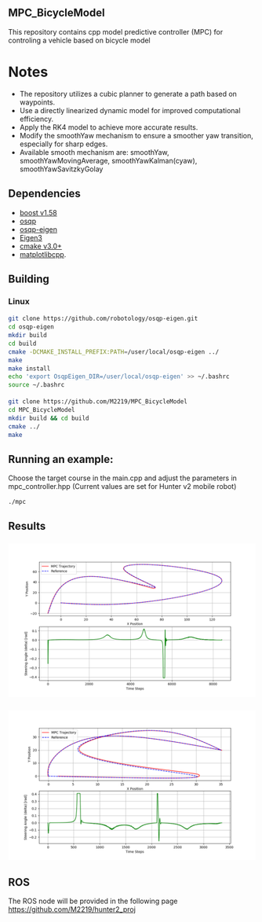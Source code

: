 ## MPC_BicycleModel
This repository contains cpp model predictive controller (MPC) for controling a vehicle based on bicycle model

# Notes

-    The repository utilizes a cubic planner to generate a path based on waypoints.
-    Use a directly linearized dynamic model for improved computational efficiency.
-    Apply the RK4 model to achieve more accurate results.
-    Modify the smoothYaw mechanism to ensure a smoother yaw transition, especially for sharp edges.
-    Available smooth mechanism are: smoothYaw, smoothYawMovingAverage, smoothYawKalman(cyaw), smoothYawSavitzkyGolay

## Dependencies
- [boost v1.58](https://www.boost.org/users/history/version_1_58_0.html)
- [osqp](http://osqp.readthedocs.io/en/latest/index.html)
- [osqp-eigen](https://github.com/robotology/osqp-eigen)
- [Eigen3](http://eigen.tuxfamily.org/index.php?title=Main_Page)
- [cmake v3.0+](https://cmake.org/)
- [matplotlibcpp](https://github.com/lava/matplotlib-cpp.git).


## Building
### Linux
```sh
git clone https://github.com/robotology/osqp-eigen.git
cd osqp-eigen
mkdir build
cd build
cmake -DCMAKE_INSTALL_PREFIX:PATH=/user/local/osqp-eigen ../
make
make install
echo 'export OsqpEigen_DIR=/user/local/osqp-eigen' >> ~/.bashrc
source ~/.bashrc

git clone https://github.com/M2219/MPC_BicycleModel
cd MPC_BicycleModel 
mkdir build && cd build
cmake ../
make
```

## Running an example: 
Choose the target course in the main.cpp and adjust the parameters in mpc_controller.hpp (Current values are set for Hunter v2 mobile robot)

```sh
./mpc
```

## Results
### 
![ForwardCourse](./imgs/pathforward.png)

### 
![SwitchBackCourse](./imgs/switchback.png)

## ROS

The ROS node will be provided in the following page
https://github.com/M2219/hunter2_proj

